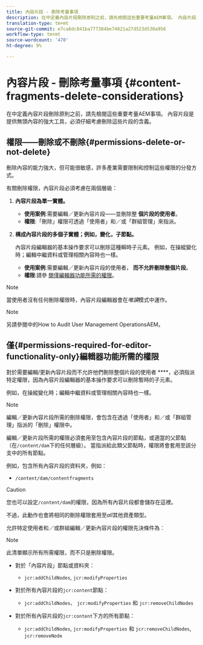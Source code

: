 ```yaml
---
title: 內容片段 - 刪除考量事項
description: 在中定義內容片段刪除原則之前，請先檢閱這些重要考量AEM事項。 內容片段是提供無頭內容的強大工具，必須仔細考慮刪除這些片段的含義。
translation-type: tm+mt
source-git-commit: e7ca6dc841ba777384be74021a27d523d530a956
workflow-type: tm+mt
source-wordcount: '470'
ht-degree: 9%

---
```



# 內容片段 - 刪除考量事項 {#content-fragments-delete-considerations}

在中定義內容片段刪除原則之前，請先檢閱這些重要考量AEM事項。 內容片段是提供無頭內容的強大工具，必須仔細考慮刪除這些片段的含義。

## 權限——刪除或不刪除{#permissions-delete-or-not-delete}

刪除內容的能力強大，但可能很敏感，許多產業需要限制和控制這些權限的分發方式。

有關刪除權限，內容片段必須考慮在兩個層級：

1. **內容片段為單一實體。**

   * **使用案例**:需要編輯／更新內容片段——並刪除整 **個片段的使用者**。
   * **權限**:「刪除」權限可透過「使用者」和／或「群組管理」來指派。  <!-- The [Delete](/help/sites-administering/security.md#actions) permission can be [assigned through User and/or Group Management](/help/sites-administering/security.md#managing-permissions). -->

2. **構成內容片段的多個子實體；例如，變化，子節點。**

   內容片段編輯器的基本操作要求可以刪除這種瞬時子元素。 例如，在操縱變化時；編輯中繼資料或管理相關內容時也一樣。

   * **使用案例**:需要編輯／更新內容片段的使用者， **而不允許刪除整個片段**。
   * **權限**:請參 [閱僅編輯器功能所需的權限](#permissions-required-for-editor-functionality-only)。

>[!NOTE]
>
>當使用者沒有任何刪除權限時，內容片段編輯器會在&#x200B;*唯讀*&#x200B;模式中運作。<!-- When a user does not have any [Delete](/help/sites-administering/security.md#actions) permissions, the Content Fragment editor operates in *read-only* mode. -->

>[!NOTE]
>
>另請參閱中的How to Audit User Management OperationsAEM。<!-- See also [How to Audit User Management Operations in AEM](/help/sites-administering/audit-user-management-operations.md). -->

## 僅{#permissions-required-for-editor-functionality-only}編輯器功能所需的權限

對於需要編輯/更新內容片段而不允許他們刪除整個片段的使用者 ****，必須指派特定權限，因為內容片段編輯器的基本操作要求可以刪除暫時的子元素。

例如，在操縱變化時；編輯中繼資料或管理相關內容時也一樣。

>[!NOTE]
>
>編輯／更新內容片段所需的刪除權限，會包含在透過「使用者」和／或「群組管理」指派的「刪除」權限中。<!-- The delete permissions, required to edit/update a Content Fragment, are included in the Delete permission [assigned through User and/or Group Management](/help/sites-administering/security.md#managing-permissions). -->

編輯／更新片段所需的權限必須套用至包含內容片段的節點，或適當的父節點（在`/content/dam`下的任何層級）。 當指派給此類父節點時，權限將會套用至該分支中的所有節點。

例如，包含所有內容片段的資料夾，例如：

* `/content/dam/contentfragments`

>[!CAUTION]
>
>您也可以設定`/content/dam`的權限，因為所有內容片段都會儲存在這裡。
>
>不過，此動作也會將相同的刪除權限套用至&#x200B;*all*&#x200B;其他資產類型。

允許特定使用者和／或群組編輯／更新內容片段的權限先決條件為：

>[!NOTE]
>
>此清單顯示所有所需權限，而不只是刪除權限。

* 對於「內容片段」節點或資料夾：

   * `jcr:addChildNodes`, `jcr:modifyProperties`

* 對於所有內容片段的`jcr:content`節點：

   * `jcr:addChildNodes`、 `jcr:modifyProperties` 和  `jcr:removeChildNodes`

* 對於所有內容片段的`jcr:content`下方的所有節點：

   * `jcr:addChildNodes`, `jcr:modifyProperties` 和 `jcr:removeChildNodes`,  `jcr:removeNode`

<!-- There is no CRXDE Lite -->

<!--
These `remove` privileges must be [administered using Access Control Lists, within CRXDE Lite](/help/sites-administering/user-group-ac-admin.md#access-right-management). 

The `add` and `modify` privileges can also be administered in CRXDE Lite, or using the User Management console.

For example, the definition of the `remove` privileges for a group `content-authors-no-delete`:

![cf-delete-03](assets/cf-delete-03.png)
-->
